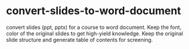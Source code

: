 # convert-slides-to-word-document
convert slides (ppt, pptx) for a course to word document. Keep the font, color of the original slides to get high-yield knowledge. Keep the original slide structure and generate table of contents for screening.
